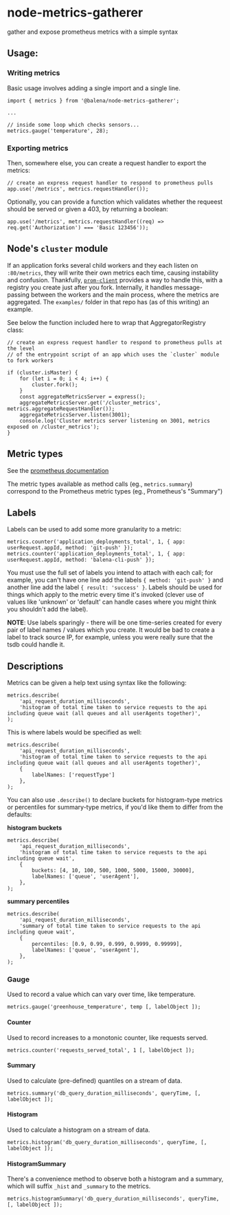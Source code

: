 node-metrics-gatherer
===

gather and expose prometheus metrics with a simple syntax

## Usage:

### Writing metrics
Basic usage involves adding a single import and a single line. 

```
import { metrics } from '@balena/node-metrics-gatherer';

...

// inside some loop which checks sensors...
metrics.gauge('temperature', 28);
```

### Exporting metrics

Then, somewhere else, you can create a request handler to export the metrics:

```
// create an express request handler to respond to prometheus pulls
app.use('/metrics', metrics.requestHandler());
```

Optionally, you can provide a function which validates whether the requeest should
be served or given a 403, by returning a boolean:

```
app.use('/metrics', metrics.requestHandler((req) => req.get('Authorization') === 'Basic 123456'));
```

## Node's `cluster` module

If an application forks several child workers and they each listen on `:80/metrics`, 
they will write their own metrics each time, causing instability and confusion. Thankfully,
[`prom-client`](https://github.com/siimon/prom-client/) provides a way to handle this, with a registry you create just after you fork. Internally, it handles message-passing between the 
workers and the main process, where the metrics are aggregated. The `examples/` folder in that repo has (as of this writing) an example.

See below the function included here to wrap that AggregatorRegistry class:

```
// create an express request handler to respond to prometheus pulls at the level 
// of the entrypoint script of an app which uses the `cluster` module to fork workers

if (cluster.isMaster) {
	for (let i = 0; i < 4; i++) {
		cluster.fork();
	}
	const aggregateMetricsServer = express();
	aggregateMetricsServer.get('/cluster_metrics', metrics.aggregateRequestHandler());
	aggregateMetricsServer.listen(3001);
	console.log('Cluster metrics server listening on 3001, metrics exposed on /cluster_metrics');
}
```

## Metric types

See the [prometheus documentation](https://prometheus.io/docs/concepts/metric_types/)

The metric types available as method calls (eg., `metrics.summary`) correspond 
to the Prometheus metric types (eg., Prometheus's "Summary")


## Labels

Labels can be used to add some more granularity to a metric:

```
metrics.counter('application_deployments_total', 1, { app: userRequest.appId, method: 'git-push' });
metrics.counter('application_deployments_total', 1, { app: userRequest.appId, method: 'balena-cli-push' });
```

You must use the full set of labels you intend to attach with each call; 
for example, you can't have one line add the labels `{ method: 'git-push' }` and another
line add the label `{ result: 'success' }`. Labels should be used for things which
apply to the metric every time it's invoked (clever use of values like 'unknown'
or 'default' can handle cases where you might think you shouldn't add the label).

**NOTE**: Use labels sparingly - there will be one time-series created
for every pair of label names / values which you create. It would be bad to create
a label to track source IP, for example, unless you were really sure that the tsdb could
handle it.

## Descriptions

Metrics can be given a help text using syntax like the following:

```
metrics.describe(
    'api_request_duration_milliseconds',
    'histogram of total time taken to service requests to the api including queue wait (all queues and all userAgents together)',
);
```

This is where labels would be specified as well:

```
metrics.describe(
    'api_request_duration_milliseconds',
    'histogram of total time taken to service requests to the api including queue wait (all queues and all userAgents together)',
    {
        labelNames: ['requestType']
    },
);
```

You can also use `.describe()` to declare buckets for histogram-type metrics or 
percentiles for summary-type metrics, if you'd like them to differ from the defaults:


**histogram buckets**
```
metrics.describe(
    'api_request_duration_milliseconds',
    'histogram of total time taken to service requests to the api including queue wait',
    {
        buckets: [4, 10, 100, 500, 1000, 5000, 15000, 30000],
        labelNames: ['queue', 'userAgent'],
    },
);
```

**summary percentiles**
```
metrics.describe(
    'api_request_duration_milliseconds',
    'summary of total time taken to service requests to the api including queue wait',
    {
        percentiles: [0.9, 0.99, 0.999, 0.9999, 0.99999],
        labelNames: ['queue', 'userAgent'],
    },
);
```
 


### Gauge

Used to record a value which can vary over time, like temperature.

```
metrics.gauge('greenhouse_temperature', temp [, labelObject ]);
```

#### Counter

Used to record increases to a monotonic counter, like requests served.

```
metrics.counter('requests_served_total', 1 [, labelObject ]);
```

#### Summary

Used to calculate (pre-defined) quantiles on a stream of data.

```
metrics.summary('db_query_duration_milliseconds', queryTime, [, labelObject ]);
```

#### Histogram

Used to calculate a histogram on a stream of data.

```
metrics.histogram('db_query_duration_milliseconds', queryTime, [, labelObject ]);
```

#### HistogramSummary

There's a convenience method to observe both a histogram and a summary, which will
suffix `_hist` and `_summary` to the metrics.

```
metrics.histogramSummary('db_query_duration_milliseconds', queryTime, [, labelObject ]);
```

